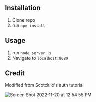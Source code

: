 ## Installation

1. Clone repo
2. run `npm install`

## Usage

1. run `node server.js`
2. Navigate to `localhost:8080`

## Credit

Modified from Scotch.io's auth tutorial


![Screen Shot 2022-11-20 at 12 54 55 PM](https://user-images.githubusercontent.com/113324446/202919124-4559f186-9fa4-411e-aacc-4c14eb5e75e5.png)

